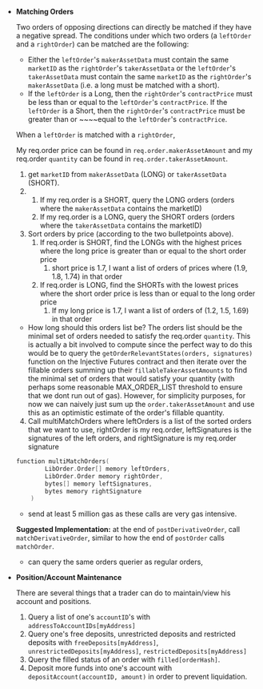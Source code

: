 - **Matching Orders**

    Two orders of opposing directions can directly be matched if they have a negative spread. The conditions under which two orders (a `leftOrder` and a `rightOrder`) can be matched are the following: 

    - Either the `leftOrder`'s  `makerAssetData` must contain the same  `marketID` as the `rightOrder`'s `takerAssetData` or the `leftOrder`'s  `takerAssetData` must contain the same  `marketID` as the `rightOrder`'s `makerAssetData` (i.e. a long must be matched with a short).
    - If the `leftOrder` is a Long, then the `rightOrder`'s `contractPrice` must be less than or equal to the `leftOrder`'s `contractPrice`. If the `leftOrder` is a Short, then the `rightOrder`'s `contractPrice` must be greater than or ~~~~equal to the `leftOrder`'s `contractPrice`.

    When a `leftOrder` is matched with a `rightOrder`, 

    My req.order price can be found in `req.order.makerAssetAmount` and my req.order `quantity` can be found in `req.order.takerAssetAmount`. 

    1. get `marketID` from `makerAssetData` (LONG) or `takerAssetData` (SHORT). 
    2. 
        1. If my req.order is a SHORT, query the LONG orders (orders where the `makerAssetData` contains the marketID)
        2. If my req.order is a LONG, query the SHORT orders (orders where the `takerAssetData` contains the marketID)
    3. Sort orders by price (according to the two bulletpoints above). 
        1. If req.order is SHORT, find the LONGs with the highest prices where the long price is greater than or equal to the short order price
            1. short price is 1.7, I want a list of orders of prices where (1.9, 1.8, 1.74)  in that order
        2. If req.order is LONG, find the SHORTs with the lowest prices where the short order price is less than or equal to the long order price
            1. If my long price is 1.7, I want a list of orders of (1.2, 1.5, 1.69) in that order
    - How long should this orders list be? The orders list should be the minimal set of orders needed to satisfy the req.order `quantity`. This is actually a bit involved to compute since the perfect way to do this would be to query the `getOrderRelevantStates(orders, signatures)` function on the Injective Futures contract and then iterate over the fillable orders summing up their `fillableTakerAssetAmounts` to find the minimal set of orders that would satisfy your quantity (with perhaps some reasonable MAX_ORDER_LIST threshold to ensure that we dont run out of gas). However, for simplicity purposes, for now we can naively just sum up the `order.takerAssetAmount` and use this as an optimistic estimate of the order's fillable quantity.

    4. Call multiMatchOrders where leftOrders is a list of the sorted orders that we want to use, rightOrder is my req.order, leftSignatures is the signatures of the left orders, and rightSignature is my req.order signature

    ```go
    function multiMatchOrders(
            LibOrder.Order[] memory leftOrders,
            LibOrder.Order memory rightOrder,
            bytes[] memory leftSignatures,
            bytes memory rightSignature
        )
    ```

    - send at least 5 million gas as these calls are very gas intensive.

    **Suggested Implementation:** at the end of `postDerivativeOrder`, call `matchDerivativeOrder`, similar to how the end of `postOrder` calls `matchOrder`. 

    - can query the same orders querier as regular orders,
- **Position/Account Maintenance**

    There are several things that a trader can do to maintain/view his account and positions.

    1. Query a list of one's `accountID`'s with `addressToAccountIDs[myAddress]`
    2. Query one's free deposits, unrestricted deposits and restricted deposits with `freeDeposits[myAddress]`, `unrestrictedDeposits[myAddress]`, `restrictedDeposits[myAddress]`
    3. Query the filled status of an order with `filled[orderHash]`. 
    4. Deposit more funds into one's account with `depositAccount(accountID, amount)` in order to prevent liquidation. 


